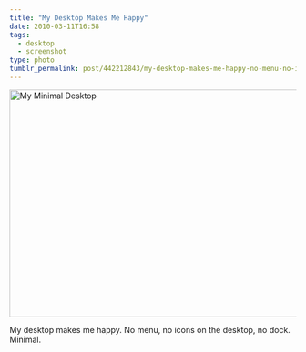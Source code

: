 ```yaml
---
title: "My Desktop Makes Me Happy"
date: 2010-03-11T16:58
tags:
  - desktop
  - screenshot
type: photo
tumblr_permalink: post/442212843/my-desktop-makes-me-happy-no-menu-no-icons-on
---
```


<a href="http://www.flickr.com/photos/zpao/4426175014/" title="My Minimal Desktop by zpao, on Flickr"><img src="https://farm5.staticflickr.com/4051/4426175014_3e466c96f4_z.jpg" width="640" height="400" alt="My Minimal Desktop"></a>

My desktop makes me happy. No menu, no icons on the desktop, no dock. Minimal.
